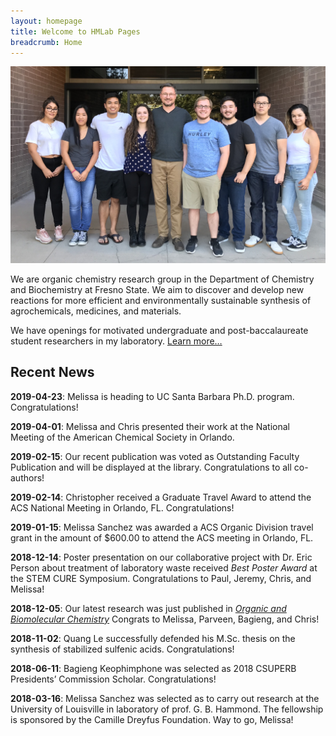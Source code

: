```yaml
---
layout: homepage
title: Welcome to HMLab Pages
breadcrumb: Home
---
```


<img src="/img/hmlab-photo-2018.jpg" />

<p class="lead">We are organic chemistry research group in the Department of Chemistry and Biochemistry at Fresno State. We aim to discover and develop new reactions for more efficient and environmentally sustainable synthesis of agrochemicals, medicines, and materials.</p>

<p class="lead">We have openings for motivated undergraduate and post-baccalaureate student researchers in my laboratory. <a href="/research/opportunities/">Learn more…</a></p>

## Recent News

**2019-04-23**: Melissa is heading to UC Santa Barbara Ph.D. program. Congratulations!

**2019-04-01**: Melissa and Chris presented their work at the National Meeting of the American Chemical Society in Orlando.

**2019-02-15**: Our recent publication was voted as Outstanding Faculty Publication and will be displayed at the library. Congratulations to all co-authors!

**2019-02-14**: Christopher received a Graduate Travel Award to attend the ACS National Meeting in Orlando, FL. Congratulations!

**2019-01-15**: Melissa Sanchez was awarded a ACS Organic Division travel grant in the amount of $600.00 to attend the ACS meeting in Orlando, FL.

**2018-12-14**: Poster presentation on our collaborative project with Dr. Eric Person about treatment of laboratory waste received _Best Poster Award_ at the STEM CURE Symposium. Congratulations to Paul, Jeremy, Chris, and Melissa!

**2018-12-05**: Our latest research was just published in [_Organic and Biomolecular Chemistry_][1] Congrats to Melissa, Parveen, Bagieng, and Chris!

   [1]: http://dx.doi.org/10.1039/C8OB02196A

**2018-11-02**: Quang Le successfully defended his M.Sc. thesis on the synthesis of stabilized sulfenic acids. Congratulations!

**2018-06-11**: Bagieng Keophimphone was selected as 2018 CSUPERB Presidents’ Commission Scholar. Congratulations!

**2018-03-16**: Melissa Sanchez was selected as to carry out research at the University of Louisville in laboratory of prof. G. B. Hammond. The fellowship is sponsored by the Camille Dreyfus Foundation. Way to go, Melissa!
